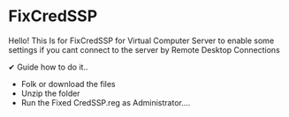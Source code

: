 # FixCredSSP

Hello! This Is for FixCredSSP for Virtual Computer Server 
to enable some settings if you cant connect to the server by Remote Desktop Connections

✔ Guide how to do it..
- Folk or download the files 
- Unzip the folder 
- Run the Fixed CredSSP.reg as Administrator....


